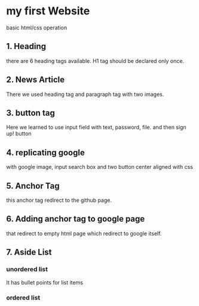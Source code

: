 # my first Website

basic html/css operation

## 1. Heading

there are 6 heading tags available. H1 tag should be declared only once.

## 2. News Article

There we used heading tag and paragraph tag with two images.

## 3. button tag

Here we learned to use input field with text, password, file. and then sign up! button

## 4. replicating google

with google image, input search box and two button center aligned with css

## 5. Anchor Tag

this anchor tag redirect to the github page.

## 6. Adding anchor tag to google page

that redirect to empty html page which redirect to google itself.

## 7. Aside List

### unordered list

It has bullet points for list items

### ordered list
